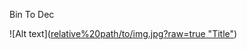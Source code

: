 Bin To Dec

![Alt text]([relative%20path/to/img.jpg?raw=true "Title"](https://github.com/niccoboa/BinToDecFlowgorithm/blob/main/binToDec%20-%20Inizio.png))
